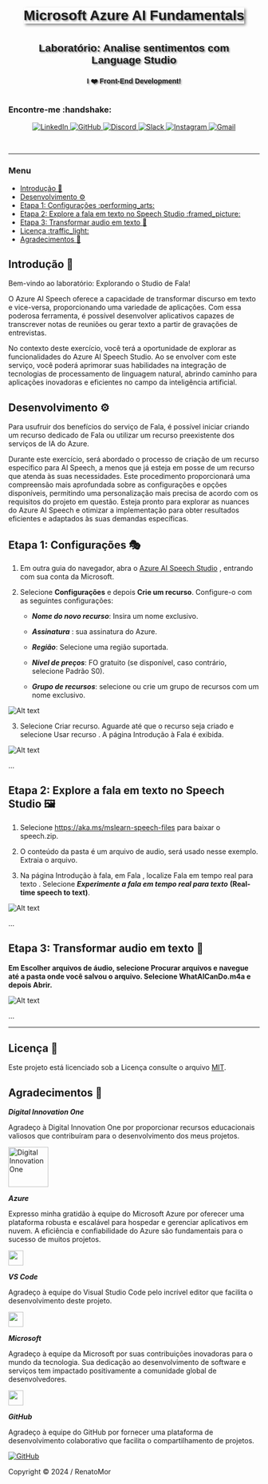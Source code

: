 <div style="border: 0px solid #00f; padding: 10px; display: flex; justify-content: center;">
    <div style="box-shadow: 3px 3px 5px #888; display: flex; align-items: center; text-align: center; font-family: 'Verdana', sans-serif;">        
        <h1 style="margin: 0; text-shadow: 2px 2px 3px #888;">Microsoft Azure AI Fundamentals</h1>
    </div>
</div>

<br>
<div style="border: 0px solid #00f; padding: 10px; display: flex; align-items: center; justify-content: center; text-align: center; font-family: 'Lato', sans-serif;">
    <h2 style="margin: 0; text-shadow: 2px 2px 3px #888; font-family: 'Helvetica', sans-serif; text-decoration: none;">
Laboratório: Analise sentimentos com Language Studio</h2>
</div>


<div style="border: 0px solid #00f; padding: 10px; display: flex; align-items: center; justify-content: center; text-align: center;">
    <div style="display: flex; align-items: center; justify-content: center;">
               <h4 style="margin: 0; text-shadow: 2px 2px 3px #888; font-family: 'Raleway', sans-serif;">I ❤️ Front-End Development!</h4>
    </div>
</div>


<h3>Encontre-me :handshake: </h3> 


<p align="center">
    <a href="https://www.linkedin.com/in/renatomoreira-rm/" target="_blank">
        <img alt="LinkedIn" src="https://img.shields.io/badge/LinkedIn-0077B5?style=plastic&logo=linkedin&logoColor=white">
    </a>
    <a href="https://github.com/RenatoMor" target="_blank">
        <img alt="GitHub" src="https://img.shields.io/badge/GitHub-181717?style=plastic&logo=github&logoColor=white">
    </a>
    <a href="https://discord.com/channels/@me/1123380010779152444/" target="_blank">
        <img alt="Discord" src="https://img.shields.io/badge/Discord-5865F2?style=plastic&logo=discord&logoColor=white">
    </a>
</a>
    <a href="https://kovihq.slack.com/" target="_blank">
        <img alt="Slack" src="https://img.shields.io/badge/Slack-4A154B?style=plastic&logo=slack&logoColor=white">
    </a>
    <a href="https://www.instagram.com/renatomorspider/" target="_blank">
        <img alt="Instagram" src="https://img.shields.io/badge/Instagram-E4405F?style=plastic&logo=instagram&logoColor=white">
    </a>
    <a href="mailto:piano.tato@gmail.com" target="_blank">
        <img alt="Gmail" src="https://img.shields.io/badge/Gmail-EA4335?style=plastic&logo=gmail&logoColor=white">
    </a>
</p>
</p>
<br>

---

### Menu
- [Introdução :pushpin:](#introdução-pushpin)
- [Desenvolvimento :gear:](#desenvolvimento-gear)
- [Etapa 1: Configurações :performing\_arts:](#etapa-1-configurações-performing_arts)
- [Etapa 2: Explore a fala em texto no Speech Studio :framed\_picture:](#etapa-2-explore-a-fala-em-texto-no-speech-studio-framed_picture)
- [Etapa 3: Transformar audio em texto :dart:](#etapa-3-transformar-audio-em-texto-dart)
- [Licença :traffic\_light:](#licença-traffic_light)
- [Agradecimentos :tada:](#agradecimentos-tada)


## Introdução :pushpin:

Bem-vindo ao laboratório: Explorando o Studio de Fala!

O Azure AI Speech oferece a capacidade de transformar discurso em texto e vice-versa, proporcionando uma variedade de aplicações. Com essa poderosa ferramenta, é possível desenvolver aplicativos capazes de transcrever notas de reuniões ou gerar texto a partir de gravações de entrevistas.

No contexto deste exercício, você terá a oportunidade de explorar as funcionalidades do Azure AI Speech Studio. Ao se envolver com este serviço, você poderá aprimorar suas habilidades na integração de tecnologias de processamento de linguagem natural, abrindo caminho para aplicações inovadoras e eficientes no campo da inteligência artificial.

## Desenvolvimento :gear:

Para usufruir dos benefícios do serviço de Fala, é possível iniciar criando um recurso dedicado de Fala ou utilizar um recurso preexistente dos serviços de IA do Azure.

Durante este exercício, será abordado o processo de criação de um recurso específico para AI Speech, a menos que já esteja em posse de um recurso que atenda às suas necessidades. Este procedimento proporcionará uma compreensão mais aprofundada sobre as configurações e opções disponíveis, permitindo uma personalização mais precisa de acordo com os requisitos do projeto em questão. Esteja pronto para explorar as nuances do Azure AI Speech e otimizar a implementação para obter resultados eficientes e adaptados às suas demandas específicas.

## Etapa 1: Configurações :performing_arts:

1. Em outra guia do navegador, abra o <a href="https://speech.microsoft.com/portal">Azure AI Speech Studio</a>  , entrando com sua conta da Microsoft.

2. Selecione **Configurações** e depois **Crie um recurso**. Configure-o com as seguintes configurações:

   - **_Nome do novo recurso_**: Insira um nome exclusivo.
  
   - **_Assinatura_** : sua assinatura do Azure.
  
   - **_Região_**: Selecione uma região suportada.
  
   - **_Nível de preços_**: FO gratuito (se disponível, caso contrário, selecione Padrão S0).
    
   - **_Grupo de recursos_**: selecione ou crie um grupo de recursos com um nome exclusivo.
  
  ![Alt text](assets/img/1.jpg)

3. Selecione Criar recurso. Aguarde até que o recurso seja criado e selecione Usar recurso . A página Introdução à Fala é exibida.

![Alt text](assets/img/2.jpg)

...

## Etapa 2: Explore a fala em texto no Speech Studio :framed_picture:

1. Selecione <a href="https://aka.ms/mslearn-speech-files">https://aka.ms/mslearn-speech-files</a> para baixar o speech.zip.

2. O conteúdo da pasta é um arquivo de audio, será usado nesse exemplo. Extraia o arquivo.

3. Na página Introdução à fala, em Fala , localize Fala em tempo real para texto . Selecione **_Experimente a fala em tempo real para texto_** **(Real-time speech to text)**.

![Alt text](assets/img/3.jpg)

...

## Etapa 3: Transformar audio em texto :dart:

**Em Escolher arquivos de áudio, selecione Procurar arquivos e navegue até a pasta onde você salvou o arquivo. Selecione WhatAICanDo.m4a e depois Abrir.**


![Alt text](assets/img/4.png)

...

---

## Licença :traffic_light:
Este projeto está licenciado sob a Licença consulte o arquivo 
 [MIT](https://opensource.org/licenses/MIT).


## Agradecimentos :tada:

_**Digital Innovation One**_ 

Agradeço à Digital Innovation One por proporcionar recursos educacionais valiosos que contribuíram para o desenvolvimento dos meus projetos.

<a href="https://digitalinnovation.one/" target="_blank">
  <img src="https://digitalinnovationone.github.io/roadmaps/assets/logo-dio.svg" width="80" alt="Digital Innovation One">
</a>

<br>


_**Azure**_

Expresso minha gratidão à equipe do Microsoft Azure por oferecer uma plataforma robusta e escalável para hospedar e gerenciar aplicativos em nuvem. A eficiência e confiabilidade do Azure são fundamentais para o sucesso de muitos projetos.

[<img src="https://swimburger.net/media/ppnn3pcl/azure.png" width="30">](https://code.visualstudio.com/)

_**VS Code**_

Agradeço à equipe do Visual Studio Code pelo incrível editor que facilita o desenvolvimento deste projeto.

[<img src="https://code.visualstudio.com/assets/favicon.ico" width="30">](https://code.visualstudio.com/)


_**Microsoft**_

Agradeço à equipe da Microsoft por suas contribuições inovadoras para o mundo da tecnologia. Sua dedicação ao desenvolvimento de software e serviços tem impactado positivamente a comunidade global de desenvolvedores.

[<img src="https://www.microsoft.com/favicon.ico" width="30">](https://www.microsoft.com/pt-br/)

_**GitHub**_ 

Agradeço à equipe do GitHub por fornecer uma plataforma de desenvolvimento colaborativo que facilita o compartilhamento de projetos.

[![GitHub](https://github.githubassets.com/favicons/favicon.png)](https://github.com/RenatoMor)

Copyright © 2024 / RenatoMor







